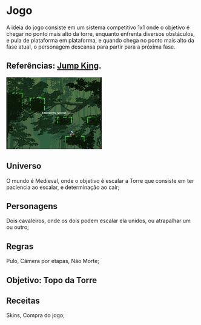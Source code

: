 # Jogo
A ideia do jogo consiste em um sistema competitivo 1x1 onde o objetivo é chegar no ponto mais alto da torre, enquanto enfrenta diversos obstáculos, e pula de plataforma em plataforma, e quando chega no ponto mais alto da fase atual, o personagem descansa para partir para a próxima fase.

## Referências: [Jump King](https://www.youtube.com/watch?v=qL2cQ0JAb4M).

<img src="img/jumpKingFoto.jpg" width="50%" height="50%" justify-content="center" align-items="center" text-align="center"></img>
</div>

## Universo

O mundo é Medieval, onde o objetivo é escalar a Torre que consiste em ter paciencia ao escalar, e determinação ao cair;

## Personagens

Dois cavaleiros, onde os dois podem escalar ela unidos, ou atrapalhar um ou outro;

## Regras 

Pulo, Câmera por etapas, Não Morte;

## Objetivo: Topo da Torre

## Receitas 

Skins, Compra do jogo;
